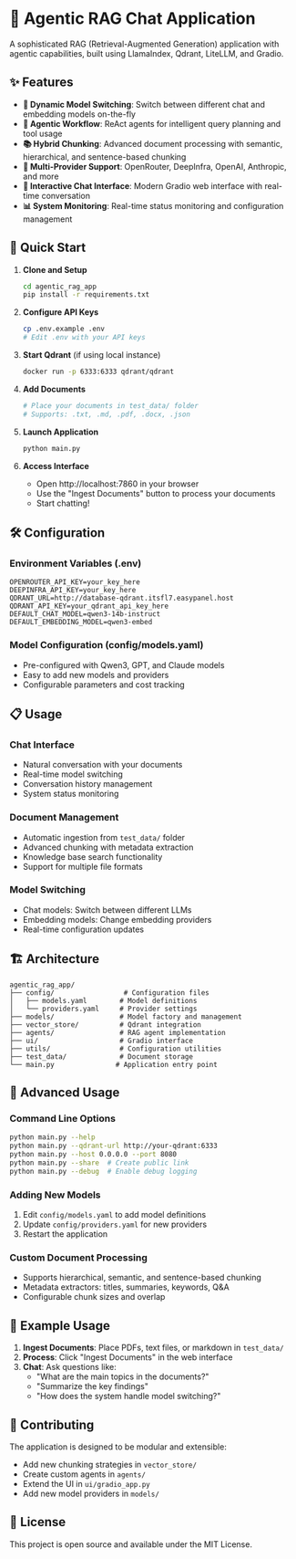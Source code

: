 # 🤖 Agentic RAG Chat Application

A sophisticated RAG (Retrieval-Augmented Generation) application with agentic capabilities, built using LlamaIndex, Qdrant, LiteLLM, and Gradio.

## ✨ Features

- **🔀 Dynamic Model Switching**: Switch between different chat and embedding models on-the-fly
- **🧠 Agentic Workflow**: ReAct agents for intelligent query planning and tool usage
- **📚 Hybrid Chunking**: Advanced document processing with semantic, hierarchical, and sentence-based chunking
- **🔌 Multi-Provider Support**: OpenRouter, DeepInfra, OpenAI, Anthropic, and more
- **💬 Interactive Chat Interface**: Modern Gradio web interface with real-time conversation
- **📊 System Monitoring**: Real-time status monitoring and configuration management

## 🚀 Quick Start

1. **Clone and Setup**
   ```bash
   cd agentic_rag_app
   pip install -r requirements.txt
   ```

2. **Configure API Keys**
   ```bash
   cp .env.example .env
   # Edit .env with your API keys
   ```

3. **Start Qdrant** (if using local instance)
   ```bash
   docker run -p 6333:6333 qdrant/qdrant
   ```

4. **Add Documents**
   ```bash
   # Place your documents in test_data/ folder
   # Supports: .txt, .md, .pdf, .docx, .json
   ```

5. **Launch Application**
   ```bash
   python main.py
   ```

6. **Access Interface**
   - Open http://localhost:7860 in your browser
   - Use the "Ingest Documents" button to process your documents
   - Start chatting!

## 🛠️ Configuration

### Environment Variables (.env)
```env
OPENROUTER_API_KEY=your_key_here
DEEPINFRA_API_KEY=your_key_here
QDRANT_URL=http://database-qdrant.itsfl7.easypanel.host
QDRANT_API_KEY=your_qdrant_api_key_here
DEFAULT_CHAT_MODEL=qwen3-14b-instruct
DEFAULT_EMBEDDING_MODEL=qwen3-embed
```

### Model Configuration (config/models.yaml)
- Pre-configured with Qwen3, GPT, and Claude models
- Easy to add new models and providers
- Configurable parameters and cost tracking

## 📋 Usage

### Chat Interface
- Natural conversation with your documents
- Real-time model switching
- Conversation history management
- System status monitoring

### Document Management
- Automatic ingestion from `test_data/` folder
- Advanced chunking with metadata extraction
- Knowledge base search functionality
- Support for multiple file formats

### Model Switching
- Chat models: Switch between different LLMs
- Embedding models: Change embedding providers
- Real-time configuration updates

## 🏗️ Architecture

```
agentic_rag_app/
├── config/                 # Configuration files
│   ├── models.yaml        # Model definitions
│   └── providers.yaml     # Provider settings
├── models/                # Model factory and management
├── vector_store/          # Qdrant integration
├── agents/                # RAG agent implementation
├── ui/                    # Gradio interface
├── utils/                 # Configuration utilities
├── test_data/             # Document storage
└── main.py               # Application entry point
```

## 🔧 Advanced Usage

### Command Line Options
```bash
python main.py --help
python main.py --qdrant-url http://your-qdrant:6333
python main.py --host 0.0.0.0 --port 8080
python main.py --share  # Create public link
python main.py --debug  # Enable debug logging
```

### Adding New Models
1. Edit `config/models.yaml` to add model definitions
2. Update `config/providers.yaml` for new providers
3. Restart the application

### Custom Document Processing
- Supports hierarchical, semantic, and sentence-based chunking
- Metadata extractors: titles, summaries, keywords, Q&A
- Configurable chunk sizes and overlap

## 🧪 Example Usage

1. **Ingest Documents**: Place PDFs, text files, or markdown in `test_data/`
2. **Process**: Click "Ingest Documents" in the web interface
3. **Chat**: Ask questions like:
   - "What are the main topics in the documents?"
   - "Summarize the key findings"
   - "How does the system handle model switching?"

## 🤝 Contributing

The application is designed to be modular and extensible:
- Add new chunking strategies in `vector_store/`
- Create custom agents in `agents/`
- Extend the UI in `ui/gradio_app.py`
- Add new model providers in `models/`

## 📝 License

This project is open source and available under the MIT License.